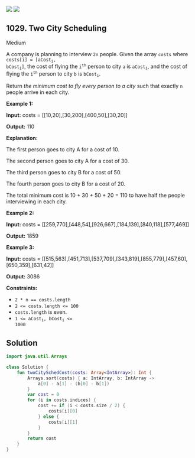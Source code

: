 [![](https://img.shields.io/github/stars/javadev/LeetCode-in-Kotlin?label=Stars&style=flat-square)](https://github.com/javadev/LeetCode-in-Kotlin)
[![](https://img.shields.io/github/forks/javadev/LeetCode-in-Kotlin?label=Fork%20me%20on%20GitHub%20&style=flat-square)](https://github.com/javadev/LeetCode-in-Kotlin/fork)

## 1029\. Two City Scheduling

Medium

A company is planning to interview `2n` people. Given the array `costs` where <code>costs[i] = [aCost<sub>i</sub>, bCost<sub>i</sub>]</code>, the cost of flying the <code>i<sup>th</sup></code> person to city `a` is <code>aCost<sub>i</sub></code>, and the cost of flying the <code>i<sup>th</sup></code> person to city `b` is <code>bCost<sub>i</sub></code>.

Return _the minimum cost to fly every person to a city_ such that exactly `n` people arrive in each city.

**Example 1:**

**Input:** costs = \[\[10,20],[30,200],[400,50],[30,20]]

**Output:** 110

**Explanation:**  

The first person goes to city A for a cost of 10. 

The second person goes to city A for a cost of 30. 

The third person goes to city B for a cost of 50. 

The fourth person goes to city B for a cost of 20.

The total minimum cost is 10 + 30 + 50 + 20 = 110 to have half the people interviewing in each city.

**Example 2:**

**Input:** costs = \[\[259,770],[448,54],[926,667],[184,139],[840,118],[577,469]]

**Output:** 1859

**Example 3:**

**Input:** costs = \[\[515,563],[451,713],[537,709],[343,819],[855,779],[457,60],[650,359],[631,42]]

**Output:** 3086

**Constraints:**

*   `2 * n == costs.length`
*   `2 <= costs.length <= 100`
*   `costs.length` is even.
*   <code>1 <= aCost<sub>i</sub>, bCost<sub>i</sub> <= 1000</code>

## Solution

```kotlin
import java.util.Arrays

class Solution {
    fun twoCitySchedCost(costs: Array<IntArray>): Int {
        Arrays.sort(costs) { a: IntArray, b: IntArray ->
            a[0] - a[1] - (b[0] - b[1])
        }
        var cost = 0
        for (i in costs.indices) {
            cost += if (i < costs.size / 2) {
                costs[i][0]
            } else {
                costs[i][1]
            }
        }
        return cost
    }
}
```